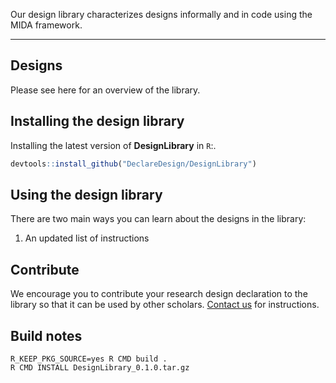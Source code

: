 
Our design library characterizes designs informally and in code using the MIDA framework.

------------------------------------------------------------------------

Designs
-------

Please see here for an overview of the library.

Installing the design library
-----------------------------

Installing the latest version of **DesignLibrary** in `R`:.

``` r
devtools::install_github("DeclareDesign/DesignLibrary")
```

Using the design library
------------------------

There are two main ways you can learn about the designs in the library:

1.  An updated list of instructions

Contribute
----------

We encourage you to contribute your research design declaration to the library so that it can be used by other scholars. [Contact us](mailto:contribute@declaredesign.org) for instructions.

Build notes
-----------

    R_KEEP_PKG_SOURCE=yes R CMD build .
    R CMD INSTALL DesignLibrary_0.1.0.tar.gz

